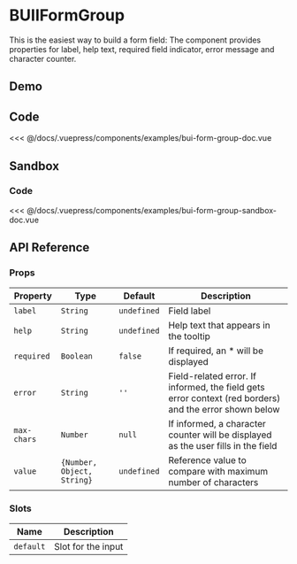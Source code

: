 # BUIIFormGroup

This is the easiest way to build a form field:
The component provides properties for label, help text, required field indicator, error message and character counter.

## Demo
<Demo componentName="examples-bui-form-group-doc" />

## Code
<SourceCode>
<<< @/docs/.vuepress/components/examples/bui-form-group-doc.vue
</SourceCode>

## Sandbox

<Demo componentName="examples-bui-form-group-sandbox-doc" />

### Code
<SourceCode>
<<< @/docs/.vuepress/components/examples/bui-form-group-sandbox-doc.vue
</SourceCode>

## API Reference

### Props

| Property | Type | Default | Description |
| -------- | ---- | ------- | ----------- |
| `label` | `String` | `undefined` | Field label |
| `help` | `String` | `undefined` | Help text that appears in the tooltip |
| `required` | `Boolean` | `false` | If required, an * will be displayed |
| `error` | `String` | `''` | Field-related error. If informed, the field gets error context (red borders) and the error shown below |
| `max-chars` | `Number` | `null` | If informed, a character counter will be displayed as the user fills in the field |
| `value` | `{Number, Object, String}` | `undefined` | Reference value to compare with maximum number of characters |

### Slots
| Name | Description |
| -------- | ---- |
| `default` | Slot for the input |
